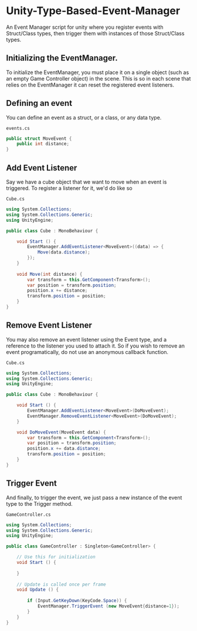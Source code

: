 # Unity-Type-Based-Event-Manager
An Event Manager script for unity where you register events with Struct/Class types, then trigger them with instances of those Struct/Class types.

## Initializing the EventManager.

To initialize the EventManager, you must place it on a single object (such as an empty Game Controller object) in the scene. This is so in each scene that relies on the EventManager it can reset the registered event listeners.

## Defining an event

You can define an event as a struct, or a class, or any data type.

`events.cs`
```c#
public struct MoveEvent {
    public int distance;
}
```

## Add Event Listener

Say we have a cube object that we want to move when an event is triggered. To register a listener for it, we'd do like so

`Cube.cs`
```c#
using System.Collections;
using System.Collections.Generic;
using UnityEngine;

public class Cube : MonoBehaviour {

    void Start () {
        EventManager.AddEventListener<MoveEvent>((data) => {
            Move(data.distance);
        });
    }
    
    void Move(int distance) {
        var transform = this.GetComponent<Transform>();
        var position = transform.position;
        position.x += distance;
        transform.position = position;
    }
}
```

## Remove Event Listener

You may also remove an event listener using the Event type, and a reference to the listener you used to attach it. So if you wish to remove an event programatically, do not use an anonymous callback function.

`Cube.cs`
```c#
using System.Collections;
using System.Collections.Generic;
using UnityEngine;

public class Cube : MonoBehaviour {

    void Start () {
        EventManager.AddEventListener<MoveEvent>(DoMoveEvent);
        EventManager.RemoveEventListener<MoveEvent>(DoMoveEvent);
    }

    void DoMoveEvent(MoveEvent data) {
        var transform = this.GetComponent<Transform>();
        var position = transform.position;
        position.x += data.distance;
        transform.position = position;
    }
}
```

## Trigger Event
And finally, to trigger the event, we just pass a new instance of the event type to the Trigger method.

`GameController.cs`
```c#
using System.Collections;
using System.Collections.Generic;
using UnityEngine;

public class GameController : Singleton<GameController> {

    // Use this for initialization
    void Start () {
        
    }
    
    // Update is called once per frame
    void Update () {
        
        if (Input.GetKeyDown(KeyCode.Space)) {
            EventManager.TriggerEvent (new MoveEvent{distance=1});
        }
    }
}
```
